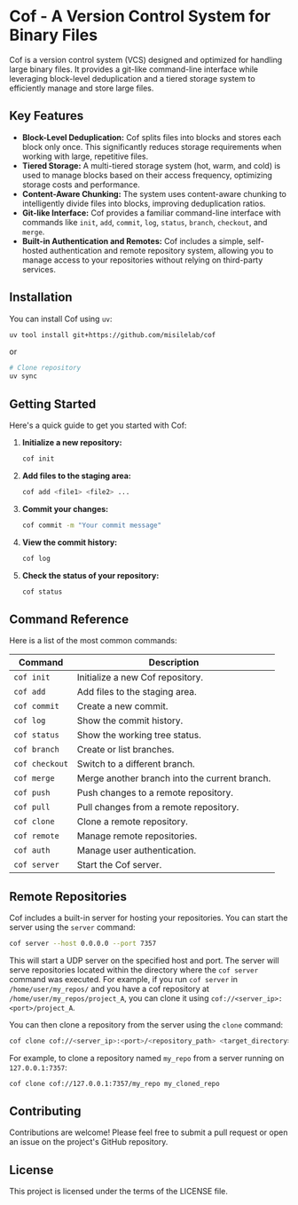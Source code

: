 # Cof - A Version Control System for Binary Files

Cof is a version control system (VCS) designed and optimized for handling large binary files. It provides a git-like command-line interface while leveraging block-level deduplication and a tiered storage system to efficiently manage and store large files.

## Key Features

*   **Block-Level Deduplication:** Cof splits files into blocks and stores each block only once. This significantly reduces storage requirements when working with large, repetitive files.
*   **Tiered Storage:** A multi-tiered storage system (hot, warm, and cold) is used to manage blocks based on their access frequency, optimizing storage costs and performance.
*   **Content-Aware Chunking:** The system uses content-aware chunking to intelligently divide files into blocks, improving deduplication ratios.
*   **Git-like Interface:** Cof provides a familiar command-line interface with commands like `init`, `add`, `commit`, `log`, `status`, `branch`, `checkout`, and `merge`.
*   **Built-in Authentication and Remotes:** Cof includes a simple, self-hosted authentication and remote repository system, allowing you to manage access to your repositories without relying on third-party services.

## Installation

You can install Cof using `uv`:

```bash
uv tool install git+https://github.com/misilelab/cof
```

or
```bash
# Clone repository
uv sync
```

## Getting Started

Here's a quick guide to get you started with Cof:

1.  **Initialize a new repository:**

    ```bash
    cof init
    ```

2.  **Add files to the staging area:**

    ```bash
    cof add <file1> <file2> ...
    ```

3.  **Commit your changes:**

    ```bash
    cof commit -m "Your commit message"
    ```

4.  **View the commit history:**

    ```bash
    cof log
    ```

5.  **Check the status of your repository:**

    ```bash
    cof status
    ```

## Command Reference

Here is a list of the most common commands:

| Command         | Description                                       |
| --------------- | ------------------------------------------------- |
| `cof init`      | Initialize a new Cof repository.                  |
| `cof add`       | Add files to the staging area.                    |
| `cof commit`    | Create a new commit.                              |
| `cof log`       | Show the commit history.                          |
| `cof status`    | Show the working tree status.                     |
| `cof branch`    | Create or list branches.                          |
| `cof checkout`  | Switch to a different branch.                     |
| `cof merge`     | Merge another branch into the current branch.     |
| `cof push`      | Push changes to a remote repository.              |
| `cof pull`      | Pull changes from a remote repository.            |
| `cof clone`     | Clone a remote repository.                        |
| `cof remote`    | Manage remote repositories.                       |
| `cof auth`      | Manage user authentication.                       |
| `cof server`    | Start the Cof server.                             |

## Remote Repositories

Cof includes a built-in server for hosting your repositories. You can start the server using the `server` command:

```bash
cof server --host 0.0.0.0 --port 7357
```

This will start a UDP server on the specified host and port. The server will serve repositories located within the directory where the `cof server` command was executed. For example, if you run `cof server` in `/home/user/my_repos/` and you have a cof repository at `/home/user/my_repos/project_A`, you can clone it using `cof://<server_ip>:<port>/project_A`.

You can then clone a repository from the server using the `clone` command:

```bash
cof clone cof://<server_ip>:<port>/<repository_path> <target_directory>
```

For example, to clone a repository named `my_repo` from a server running on `127.0.0.1:7357`:

```bash
cof clone cof://127.0.0.1:7357/my_repo my_cloned_repo
```

## Contributing

Contributions are welcome! Please feel free to submit a pull request or open an issue on the project's GitHub repository.

## License

This project is licensed under the terms of the LICENSE file.
